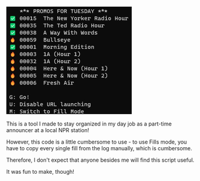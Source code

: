 ![Screenshot](https://raw.githubusercontent.com/livvy94/radiolist/main/Screenshot.jpg)

This is a tool I made to stay organized in my day job as a part-time announcer at a local NPR station!

However, this code is a little cumbersome to use - to use Fills mode, you have to copy every single fill from the log manually, which is cumbersome.

Therefore, I don't expect that anyone besides me will find this script useful. 

It was fun to make, though!